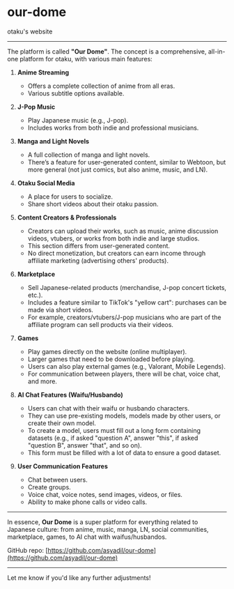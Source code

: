 # our-dome
otaku's website

---

The platform is called **"Our Dome"**. The concept is a comprehensive, all-in-one platform for otaku, with various main features:

1. **Anime Streaming**

   * Offers a complete collection of anime from all eras.
   * Various subtitle options available.

2. **J-Pop Music**

   * Play Japanese music (e.g., J-pop).
   * Includes works from both indie and professional musicians.

3. **Manga and Light Novels**

   * A full collection of manga and light novels.
   * There’s a feature for user-generated content, similar to Webtoon, but more general (not just comics, but also anime, music, and LN).

4. **Otaku Social Media**

   * A place for users to socialize.
   * Share short videos about their otaku passion.

5. **Content Creators & Professionals**

   * Creators can upload their works, such as music, anime discussion videos, vtubers, or works from both indie and large studios.
   * This section differs from user-generated content.
   * No direct monetization, but creators can earn income through affiliate marketing (advertising others' products).

6. **Marketplace**

   * Sell Japanese-related products (merchandise, J-pop concert tickets, etc.).
   * Includes a feature similar to TikTok's "yellow cart": purchases can be made via short videos.
   * For example, creators/vtubers/J-pop musicians who are part of the affiliate program can sell products via their videos.

7. **Games**

   * Play games directly on the website (online multiplayer).
   * Larger games that need to be downloaded before playing.
   * Users can also play external games (e.g., Valorant, Mobile Legends).
   * For communication between players, there will be chat, voice chat, and more.

8. **AI Chat Features (Waifu/Husbando)**

   * Users can chat with their waifu or husbando characters.
   * They can use pre-existing models, models made by other users, or create their own model.
   * To create a model, users must fill out a long form containing datasets (e.g., if asked "question A", answer "this", if asked "question B", answer "that", and so on).
   * This form must be filled with a lot of data to ensure a good dataset.

9. **User Communication Features**

   * Chat between users.
   * Create groups.
   * Voice chat, voice notes, send images, videos, or files.
   * Ability to make phone calls or video calls.

---

In essence, **Our Dome** is a super platform for everything related to Japanese culture: from anime, music, manga, LN, social communities, marketplace, games, to AI chat with waifus/husbandos.

GitHub repo: [https://github.com/asyadil/our-dome](https://github.com/asyadil/our-dome)

---

Let me know if you'd like any further adjustments!

